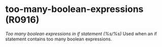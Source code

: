 # too-many-boolean-expressions (R0916)
*Too many boolean expressions in if statement (%s/%s)* Used when an if
statement contains too many boolean expressions.
